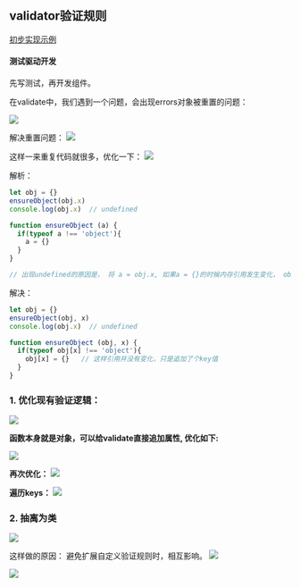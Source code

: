 ## validator验证规则

[初步实现示例](https://jsbin.com/vahosejeyu/edit?html,js,output)

#### 测试驱动开发
先写测试，再开发组件。

在validate中，我们遇到一个问题，会出现errors对象被重置的问题：

![](1errors的定义1.png)

解决重置问题：
![](1errors的定义2.png)

这样一来重复代码就很多，优化一下：
![](1errors的定义3.png)

解析：
```js
let obj = {}
ensureObject(obj.x)
console.log(obj.x)  // undefined

function ensureObject (a) {
  if(typeof a !== 'object'){
    a = {}
  }
}

// 出现undefined的原因是， 将 a = obj.x, 如果a = {}的时候内存引用发生变化， obj.x不再指向a
```

解决：
```js
let obj = {}
ensureObject(obj, x)
console.log(obj.x)  // undefined

function ensureObject (obj, x) {
  if(typeof obj[x] !== 'object'){
    obj[x] = {}   // 这样引用并没有变化，只是追加了个key值
  }
}
```

### 1. 优化现有验证逻辑：
![](2validate函数对象化1.png)

**函数本身就是对象，可以给validate直接追加属性, 优化如下:**

![](2validate函数对象化2.png)

**再次优化：**
![](2validate函数对象化3.png)

**遍历keys：**
![](2validate函数对象化4.png)


### 2. 抽离为类
![](3validate类化1.png)

这样做的原因： 避免扩展自定义验证规则时，相互影响。
![](3validate类化2.png)


![](3validate类化3.png)